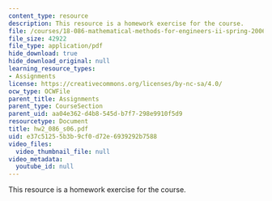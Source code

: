 ```yaml
---
content_type: resource
description: This resource is a homework exercise for the course.
file: /courses/18-086-mathematical-methods-for-engineers-ii-spring-2006/e37c51255b3b9cf0d72e6939292b7588_hw2_086_s06.pdf
file_size: 42922
file_type: application/pdf
hide_download: true
hide_download_original: null
learning_resource_types:
- Assignments
license: https://creativecommons.org/licenses/by-nc-sa/4.0/
ocw_type: OCWFile
parent_title: Assignments
parent_type: CourseSection
parent_uid: aa04e362-d4b8-545d-b7f7-298e9910f5d9
resourcetype: Document
title: hw2_086_s06.pdf
uid: e37c5125-5b3b-9cf0-d72e-6939292b7588
video_files:
  video_thumbnail_file: null
video_metadata:
  youtube_id: null
---
```

This resource is a homework exercise for the course.